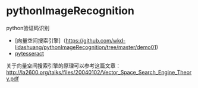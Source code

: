 # pythonImageRecognition
python验证码识别

- [向量空间搜索引擎]（https://github.com/wkd-lidashuang/pythonImageRecognition/tree/master/demo01)
- [pytesseract](https://github.com/wkd-lidashuang/pythonImageRecognition/tree/master/demo02)

关于向量空间搜索引擎的原理可以参考这篇文章：
http://la2600.org/talks/files/20040102/Vector_Space_Search_Engine_Theory.pdf
